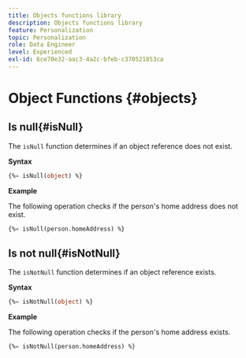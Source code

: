 ```yaml
---
title: Objects functions library
description: Objects functions library
feature: Personalization
topic: Personalization
role: Data Engineer
level: Experienced
exl-id: 6ce70e32-aac3-4a2c-bfeb-c370521853ca
---
```

# Object Functions {#objects}

## Is null{#isNull}

The `isNull` function determines if an object reference does not exist.

**Syntax**

```sql
{%= isNull(object) %}
```

**Example**

The following operation checks if the person's home address does not exist.

```sql
{%= isNull(person.homeAddress) %}
```

## Is not null{#isNotNull}

The `isNotNull` function determines if an object reference exists.

**Syntax**

```sql
{%= isNotNull(object) %}
```

**Example**

The following operation checks if the person's home address exists.

```sql
{%= isNotNull(person.homeAddress) %}
```
